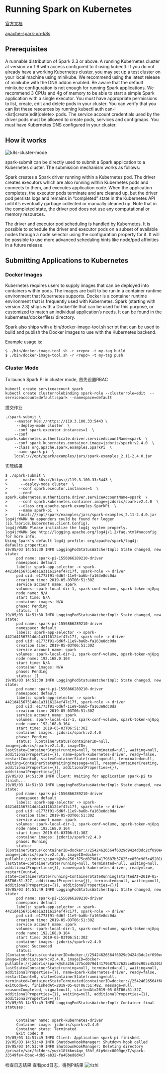 # Running Spark on Kubernetes

[官方文档](https://github.com/apache-spark-on-k8s/spark)

[apache-spark-on-k8s](https://github.com/apache-spark-on-k8s/spark)


## Prerequisites
A runnable distribution of Spark 2.3 or above.
A running Kubernetes cluster at version >= 1.6 with access configured to it using kubectl. If you do not already have a working Kubernetes cluster, you may set up a test cluster on your local machine using minikube.
We recommend using the latest release of minikube with the DNS addon enabled.
Be aware that the default minikube configuration is not enough for running Spark applications. We recommend 3 CPUs and 4g of memory to be able to start a simple Spark application with a single executor.
You must have appropriate permissions to list, create, edit and delete pods in your cluster. You can verify that you can list these resources by running kubectl auth can-i <list|create|edit|delete> pods.
The service account credentials used by the driver pods must be allowed to create pods, services and configmaps.
You must have Kubernetes DNS configured in your cluster.

## How it works
 ![k8s-cluster-mode](./pic/k8s-cluster-mode.png?raw=true "k8s-cluster-mode.png")
 
 spark-submit can be directly used to submit a Spark application to a Kubernetes cluster. The submission mechanism works as follows:

Spark creates a Spark driver running within a Kubernetes pod.
The driver creates executors which are also running within Kubernetes pods and connects to them, and executes application code.
When the application completes, the executor pods terminate and are cleaned up, but the driver pod persists logs and remains in “completed” state in the Kubernetes API until it’s eventually garbage collected or manually cleaned up.
Note that in the completed state, the driver pod does not use any computational or memory resources.

The driver and executor pod scheduling is handled by Kubernetes. It is possible to schedule the driver and executor pods on a subset of available nodes through a node selector using the configuration property for it. It will be possible to use more advanced scheduling hints like node/pod affinities in a future release.

## Submitting Applications to Kubernetes


### Docker Images
Kubernetes requires users to supply images that can be deployed into containers within pods. The images are built to be run in a container runtime environment that Kubernetes supports. Docker is a container runtime environment that is frequently used with Kubernetes. Spark (starting with version 2.3) ships with a Dockerfile that can be used for this purpose, or customized to match an individual application’s needs. It can be found in the kubernetes/dockerfiles/ directory.

Spark also ships with a bin/docker-image-tool.sh script that can be used to build and publish the Docker images to use with the Kubernetes backend.

Example usage is:
```
$ ./bin/docker-image-tool.sh -r <repo> -t my-tag build
$ ./bin/docker-image-tool.sh -r <repo> -t my-tag push
```
### Cluster Mode
To launch Spark Pi in cluster mode,
首先设置RBAC
```
kubectl create serviceaccount spark
kubectl create clusterrolebinding spark-role --clusterrole=edit  --serviceaccount=default:spark --namespace=default
```
提交作业
```
./spark-submit \
    --master k8s://https://119.3.100.33:5443 \
     --deploy-mode cluster  \
    --conf spark.executor.instances=1  \
    --conf spark.kubernetes.authenticate.driver.serviceAccountName=spark  \
    --conf spark.kubernetes.container.image=jzdoris/spark:v2.4.0  \
    --class org.apache.spark.examples.SparkPi  \
    --name spark-pi  \
    local:///opt/spark/examples/jars/spark-examples_2.11-2.4.0.jar
```

实际结果
```
$ ./spark-submit \
>     --master k8s://https://119.3.100.33:5443 \
>      --deploy-mode cluster  \
>     --conf spark.executor.instances=1  \
>     --conf spark.kubernetes.authenticate.driver.serviceAccountName=spark  \
>     --conf spark.kubernetes.container.image=jzdoris/spark:v2.4.0  \
>     --class org.apache.spark.examples.SparkPi  \
>     --name spark-pi  \
>     local:///opt/spark/examples/jars/spark-examples_2.11-2.4.0.jar
log4j:WARN No appenders could be found for logger (io.fabric8.kubernetes.client.Config).
log4j:WARN Please initialize the log4j system properly.
log4j:WARN See http://logging.apache.org/log4j/1.2/faq.html#noconfig for more info.
Using Spark's default log4j profile: org/apache/spark/log4j-defaults.properties
19/05/03 14:51:30 INFO LoggingPodStatusWatcherImpl: State changed, new state:
	 pod name: spark-pi-1556866289210-driver
	 namespace: default
	 labels: spark-app-selector -> spark-4421d41567514da1a3116124ef47c17f, spark-role -> driver
	 pod uid: e1773f91-6d6f-11e9-ba6b-fa163e8dc0da
	 creation time: 2019-05-03T06:51:30Z
	 service account name: spark
	 volumes: spark-local-dir-1, spark-conf-volume, spark-token-nj8pq
	 node name: N/A
	 start time: N/A
	 container images: N/A
	 phase: Pending
	 status: []
19/05/03 14:51:30 INFO LoggingPodStatusWatcherImpl: State changed, new state:
	 pod name: spark-pi-1556866289210-driver
	 namespace: default
	 labels: spark-app-selector -> spark-4421d41567514da1a3116124ef47c17f, spark-role -> driver
	 pod uid: e1773f91-6d6f-11e9-ba6b-fa163e8dc0da
	 creation time: 2019-05-03T06:51:30Z
	 service account name: spark
	 volumes: spark-local-dir-1, spark-conf-volume, spark-token-nj8pq
	 node name: 192.168.0.164
	 start time: N/A
	 container images: N/A
	 phase: Pending
	 status: []
19/05/03 14:51:30 INFO LoggingPodStatusWatcherImpl: State changed, new state:
	 pod name: spark-pi-1556866289210-driver
	 namespace: default
	 labels: spark-app-selector -> spark-4421d41567514da1a3116124ef47c17f, spark-role -> driver
	 pod uid: e1773f91-6d6f-11e9-ba6b-fa163e8dc0da
	 creation time: 2019-05-03T06:51:30Z
	 service account name: spark
	 volumes: spark-local-dir-1, spark-conf-volume, spark-token-nj8pq
	 node name: 192.168.0.164
	 start time: 2019-05-03T06:51:30Z
	 container images: jzdoris/spark:v2.4.0
	 phase: Pending
	 status: [ContainerStatus(containerID=null, image=jzdoris/spark:v2.4.0, imageID=, lastState=ContainerState(running=null, terminated=null, waiting=null, additionalProperties={}), name=spark-kubernetes-driver, ready=false, restartCount=0, state=ContainerState(running=null, terminated=null, waiting=ContainerStateWaiting(message=null, reason=ContainerCreating, additionalProperties={}), additionalProperties={}), additionalProperties={})]
19/05/03 14:51:30 INFO Client: Waiting for application spark-pi to finish...
19/05/03 14:51:33 INFO LoggingPodStatusWatcherImpl: State changed, new state:
	 pod name: spark-pi-1556866289210-driver
	 namespace: default
	 labels: spark-app-selector -> spark-4421d41567514da1a3116124ef47c17f, spark-role -> driver
	 pod uid: e1773f91-6d6f-11e9-ba6b-fa163e8dc0da
	 creation time: 2019-05-03T06:51:30Z
	 service account name: spark
	 volumes: spark-local-dir-1, spark-conf-volume, spark-token-nj8pq
	 node name: 192.168.0.164
	 start time: 2019-05-03T06:51:30Z
	 container images: jzdoris/spark:v2.4.0
	 phase: Running
	 status: [ContainerStatus(containerID=docker://25424626564f6029d9424d3dc2cf090e4a1b0223429b6714543121035e2b8d72, image=jzdoris/spark:v2.4.0, imageID=docker-pullable://jzdoris/spark@sha256:375cd079d14179687b37625ce850c905c452010325d62c35618b8e0c8ddc749b, lastState=ContainerState(running=null, terminated=null, waiting=null, additionalProperties={}), name=spark-kubernetes-driver, ready=true, restartCount=0, state=ContainerState(running=ContainerStateRunning(startedAt=2019-05-03T06:51:32Z, additionalProperties={}), terminated=null, waiting=null, additionalProperties={}), additionalProperties={})]
19/05/03 14:51:49 INFO LoggingPodStatusWatcherImpl: State changed, new state:
	 pod name: spark-pi-1556866289210-driver
	 namespace: default
	 labels: spark-app-selector -> spark-4421d41567514da1a3116124ef47c17f, spark-role -> driver
	 pod uid: e1773f91-6d6f-11e9-ba6b-fa163e8dc0da
	 creation time: 2019-05-03T06:51:30Z
	 service account name: spark
	 volumes: spark-local-dir-1, spark-conf-volume, spark-token-nj8pq
	 node name: 192.168.0.164
	 start time: 2019-05-03T06:51:30Z
	 container images: jzdoris/spark:v2.4.0
	 phase: Succeeded
	 status: [ContainerStatus(containerID=docker://25424626564f6029d9424d3dc2cf090e4a1b0223429b6714543121035e2b8d72, image=jzdoris/spark:v2.4.0, imageID=docker-pullable://jzdoris/spark@sha256:375cd079d14179687b37625ce850c905c452010325d62c35618b8e0c8ddc749b, lastState=ContainerState(running=null, terminated=null, waiting=null, additionalProperties={}), name=spark-kubernetes-driver, ready=false, restartCount=0, state=ContainerState(running=null, terminated=ContainerStateTerminated(containerID=docker://25424626564f6029d9424d3dc2cf090e4a1b0223429b6714543121035e2b8d72, exitCode=0, finishedAt=2019-05-03T06:51:48Z, message=null, reason=Completed, signal=null, startedAt=2019-05-03T06:51:32Z, additionalProperties={}), waiting=null, additionalProperties={}), additionalProperties={})]
19/05/03 14:51:49 INFO LoggingPodStatusWatcherImpl: Container final statuses:


	 Container name: spark-kubernetes-driver
	 Container image: jzdoris/spark:v2.4.0
	 Container state: Terminated
	 Exit code: 0
19/05/03 14:51:49 INFO Client: Application spark-pi finished.
19/05/03 14:51:49 INFO ShutdownHookManager: Shutdown hook called
19/05/03 14:51:49 INFO ShutdownHookManager: Deleting directory /private/var/folders/yw/c18tkkms4qv_f8hf_6tp9dcc0000gn/T/spark-33549fe4-bbac-4db5-ab32-fa46bed8d4c7
```
检查日志结果
查看pod日志，得到Pi结果
 ![rizhi](./pic/rizhi.jpg?raw=true "rizhi")
